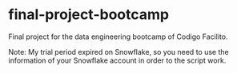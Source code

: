 # final-project-bootcamp
Final project for the data engineering bootcamp of Codigo Facilito.

Note: My trial period expired on Snowflake, so you need to use the information of your Snowflake account in order to the script work.
